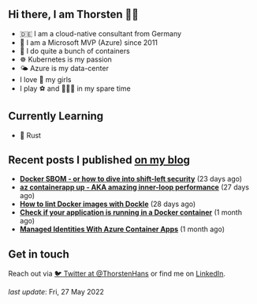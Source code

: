 ## Hi there, I am Thorsten 👋🏼

- 🇩🇪 I am a cloud-native consultant from Germany
- 🔷 I am a Microsoft MVP (Azure) since 2011
- 🐳 I do quite a bunch of containers
- ☸️ Kubernetes is my passion
- 🌤 Azure is my data-center
- I love 💞 my girls
- I play ⚽️ and 🏃🏻‍♂️ in my spare time

## Currently Learning

- 🦀 Rust

## Recent posts I published [on my blog](https://thorsten-hans.com)

- **[Docker SBOM - or how to dive into shift-left security](https://www.thorsten-hans.com/docker-sbom-dive-into-shift-left-security/)** (23 days ago)
- **[az containerapp up - AKA amazing inner-loop performance](https://www.thorsten-hans.com/az-containerapp-aka-amazing-loop-performance/)** (27 days ago)
- **[How to lint Docker images with Dockle](https://www.thorsten-hans.com/lint-docker-images-with-dockle/)** (28 days ago)
- **[Check if your application is running in a Docker container](https://www.thorsten-hans.com/check-if-application-is-running-in-docker-container/)** (1 month ago)
- **[Managed Identities With Azure Container Apps](https://www.thorsten-hans.com/managed-identities-with-azure-container-apps/)** (1 month ago)

## Get in touch

Reach out via [🐦 Twitter at @ThorstenHans](https://twitter.com/ThorstenHans) or find me on [LinkedIn](https://linkedin.com/in/ThorstenHans).

_last update_: Fri, 27 May 2022
